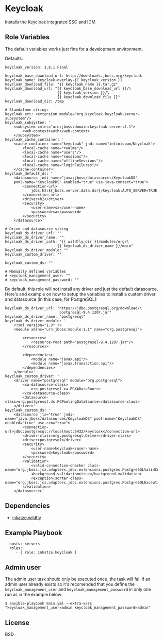 Keycloak
=========

Installs the Keycloak integrated SSO and IDM.

Role Variables
--------------

The default variables works just fine for a development environment.

Defaults:

    keycloak_version: 1.8.1.Final

    keycloak_base_download_url: http://downloads.jboss.org/keycloak
    keycloak_name: keycloak-overlay-{{ keycloak_version }}
    keycloak_download_file: "{{ keycloak_name }}.tar.gz"
    keycloak_download_url: "{{ keycloak_base_download_url }}/\
                            {{ keycloak_version }}/\
                            {{ keycloak_download_file }}"
    keycloak_download_dir: /tmp

    # Standalone strings
    keycloak_ext: <extension module="org.keycloak.keycloak-server-subsystem"/>
    keycloak_subsystem: '
        <subsystem xmlns="urn:jboss:domain:keycloak-server:1.1">
            <web-context>auth</web-context>
        </subsystem>'
    keycloak_cache_container: '
        <cache-container name="keycloak" jndi-name="infinispan/Keycloak">
            <local-cache name="realms"/>
            <local-cache name="users"/>
            <local-cache name="sessions"/>
            <local-cache name="offlineSessions"/>
            <local-cache name="loginFailures"/>
        </cache-container>'
    keycloak_default_ds: '
        <datasource jndi-name="java:jboss/datasources/KeycloakDS"
        pool-name="KeycloakDS" enabled="true" use-java-context="true">
            <connection-url>
                jdbc:h2:${jboss.server.data.dir}/keycloak;AUTO_SERVER=TRUE
            </connection-url>
            <driver>h2</driver>
            <security>
                <user-name>sa</user-name>
                <password>sa</password>
            </security>
        </datasource>'

    # Drive and datasource string
    keycloak_ds_driver_url: ""
    keycloak_ds_driver_name: ""
    keycloak_ds_driver_path: "{{ wildfly_dir }}/modules/org/\
                            {{ keycloak_ds_driver_name }}/main"
    keycloak_ds_driver_module: ""
    keycloak_custom_driver: ""

    keycloak_custom_ds: ""

    # Manually defined variables
    # keycloak_management_user: ""
    # keycloak_management_password: ""

By default, this role will not install any driver and just the default
datasource. Here's and example on how to setup the variables to install a
custom driver and datasource (in this case, for PostgreSQL):

    keycloak_ds_driver_url: "https://jdbc.postgresql.org/download/\
                             postgresql-9.4.1207.jar"
    keycloak_ds_driver_name: "postgresql"
    keycloak_ds_driver_module: '
        <?xml version="1.0" ?>
        <module xmlns="urn:jboss:module:1.1" name="org.postgresql">

            <resources>
                <resource-root path="postgresql-9.4.1207.jar"/>
            </resources>

            <dependencies>
                <module name="javax.api"/>
                <module name="javax.transaction.api"/>
            </dependencies>
        </module>'
    keycloak_custom_driver: '
        <driver name="postgresql" module="org.postgresql">
            <xa-datasource-class>
                org.postgresql.xa.PGXADataSource
            </xa-datasource-class>
            <datasource-class>org.postgresql.ds.PGPoolingDataSource</datasource-class>
        </driver>'
    keycloak_custom_ds: '
        <datasource jta="true" jndi-name="java:jboss/datasources/KeycloakDS" pool-name="KeycloakDS" enabled="true" use-ccm="true">
            <connection-url>jdbc:postgresql://localhost:5432/keycloak</connection-url>
            <driver-class>org.postgresql.Driver</driver-class>
            <driver>postgresql</driver>
            <security>
                <user-name>keycloak</user-name>
                <password>keycloak</password>
            </security>
            <validation>
                <valid-connection-checker class-name="org.jboss.jca.adapters.jdbc.extensions.postgres.PostgreSQLValidConnectionChecker"/>
                <background-validation>true</background-validation>
                <exception-sorter class-name="org.jboss.jca.adapters.jdbc.extensions.postgres.PostgreSQLExceptionSorter"/>
            </validation>
        </datasource>'

Dependencies
------------

- [inkatze.wildfly](https://galaxy.ansible.com/list#/roles/4474)

Example Playbook
----------------

    - hosts: servers
      roles:
         - { role: inkatze.keycloak }

Admin user
----------

The admin user task should only be executed once, the task will fail if an
admin user already exists so it's recomended that you define the
`keycloak_management_user` and `keycloak_management_password` in only one run
as in the example below:

    $ ansible-playbook main.yml --extra-vars "keycloak_management_user=admin keycloak_management_password=admin"

License
-------

BSD
